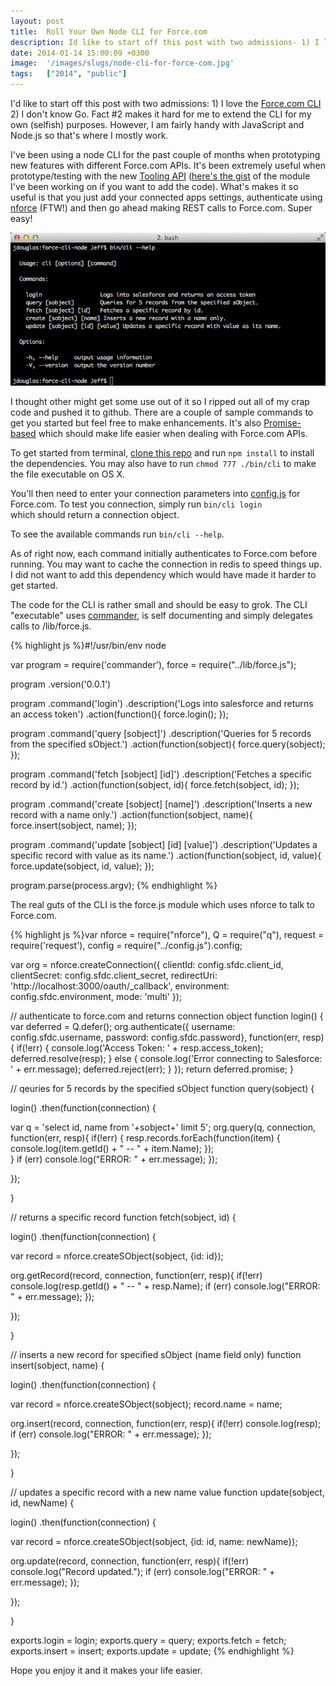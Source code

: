 ```yaml
---
layout: post
title:  Roll Your Own Node CLI for Force.com
description: Id like to start off this post with two admissions- 1) I love the Force.com CLI  2) I dont know Go. Fact #2 makes it hard for me to extend the CLI for my own (selfish) purposes. However, I am fairly handy with JavaScript and Node.js so thats where I mostly work. Ive been using a node CLI for the past couple of months when prototyping new features with different Force.com APIs. Its been extremely useful when prototype/testing with the new Tooling API  (heres the gist  of the module Ive been worki
date: 2014-01-14 15:00:09 +0300
image:  '/images/slugs/node-cli-for-force-com.jpg'
tags:   ["2014", "public"]
---
```

<p>I'd like to start off this post with two admissions: 1) I love the <a href="https://force-cli.heroku.com/">Force.com CLI</a> 2) I don't know Go. Fact #2 makes it hard for me to extend the CLI for my own (selfish) purposes. However, I am fairly handy with JavaScript and Node.js so that's where I mostly work.</p>
<p>I've been using a node CLI for the past couple of months when prototyping new features with different Force.com APIs. It's been extremely useful when prototype/testing with the new <a href="http://wiki.developerforce.com/page/Tooling_API">Tooling API</a> (<a href="https://gist.github.com/jeffdonthemic/8290347">here's the gist</a> of the module I've been working on if you want to add the code). What's makes it so useful is that you just add your connected apps settings, authenticate using <a href="https://github.com/kevinohara80/nforce">nforce</a> (FTW!) and then go ahead making REST calls to Force.com. Super easy!</p>
<p><img src="images/force-cli-node_ev3ntt.png" alt="" ></p>
<p>I thought other might get some use out of it so I ripped out all of my crap code and pushed it to github. There are a couple of sample commands to get you started but feel free to make enhancements. It's also <a href="https://github.com/kriskowal/q">Promise-based</a> which should make life easier when dealing with Force.com APIs.</p>
<p>To get started from terminal, <a href="https://github.com/jeffdonthemic/force-cli-node">clone this repo</a> and run <code>npm install</code> to install the dependencies. You may also have to run <code>chmod 777 ./bin/cli</code> to make the file executable on OS X.</p>
<p>You'll then need to enter your connection parameters into <a href="https://github.com/jeffdonthemic/force-cli-node/blob/master/config.js">config.js</a> for Force.com. To test you connection, simply run <code>bin/cli login</code><br>
which should return a connection object.</p>
<p>To see the available commands run <code>bin/cli --help</code>.</p>
<p>As of right now, each command initially authenticates to Force.com before running. You may want to cache the connection in redis to speed things up. I did not want to add this dependency which would have made it harder to get started.</p>
<p>The code for the CLI is rather small and should be easy to grok. The CLI "executable" uses <a href="https://github.com/visionmedia/commander.js/">commander</a>, is self documenting and simply delegates calls to /lib/force.js.</p>
{% highlight js %}#!/usr/bin/env node

var program = require('commander'),
 force = require("../lib/force.js");

program
 .version('0.0.1')

program
 .command('login')
 .description('Logs into salesforce and returns an access token')
 .action(function(){
  force.login();
});

program
 .command('query [sobject]')
 .description('Queries for 5 records from the specified sObject.')
 .action(function(sobject){
  force.query(sobject);
});

program
 .command('fetch [sobject] [id]')
 .description('Fetches a specific record by id.')
 .action(function(sobject, id){
  force.fetch(sobject, id);
}); 

program
 .command('create [sobject] [name]')
 .description('Inserts a new record with a name only.')
 .action(function(sobject, name){
  force.insert(sobject, name);
});  

program
 .command('update [sobject] [id] [value]')
 .description('Updates a specific record with value as its name.')
 .action(function(sobject, id, value){
  force.update(sobject, id, value);
}); 

program.parse(process.argv);
{% endhighlight %}
<p>The real guts of the CLI is the force.js module which uses nforce to talk to Force.com.</p>
{% highlight js %}var nforce = require("nforce"),
 Q = require("q"),
 request = require('request'),
 config = require("../config.js").config;

var org = nforce.createConnection({
  clientId: config.sfdc.client_id,
  clientSecret: config.sfdc.client_secret,
  redirectUri: 'http://localhost:3000/oauth/_callback', 
  environment: config.sfdc.environment,
  mode: 'multi' 
 });  

// authenticate to force.com and returns connection object
function login() {
 var deferred = Q.defer();
 org.authenticate({ username: config.sfdc.username, password: config.sfdc.password}, function(err, resp){
  if(!err) {
 console.log('Access Token: ' + resp.access_token);
 deferred.resolve(resp);
  } else {
 console.log('Error connecting to Salesforce: ' + err.message);
 deferred.reject(err);
  }
 }); 
 return deferred.promise;
} 

// qeuries for 5 records by the specified sObject
function query(sobject) {

 login()
  .then(function(connection) {

 var q = 'select id, name from '+sobject+' limit 5';
 org.query(q, connection, function(err, resp){
  if(!err) {
   resp.records.forEach(function(item) {
  console.log(item.getId() + " -- " + item.Name); 
   });  
  } 
  if (err) console.log("ERROR: " + err.message); 
 });   

  });

}

// returns a specific record
function fetch(sobject, id) {

 login()
  .then(function(connection) {

 var record = nforce.createSObject(sobject, {id: id});

 org.getRecord(record, connection, function(err, resp){
  if(!err) console.log(resp.getId() + " -- " + resp.Name); 
  if (err) console.log("ERROR: " + err.message); 
 });   

  });

}

// inserts a new record for specified sObject (name field only)
function insert(sobject, name) {

 login()
  .then(function(connection) {

 var record = nforce.createSObject(sobject);
 record.name = name;

 org.insert(record, connection, function(err, resp){
  if(!err) console.log(resp); 
  if (err) console.log("ERROR: " + err.message); 
 });   

  });

}

// updates a specific record with a new name value
function update(sobject, id, newName) {

 login()
  .then(function(connection) {

 var record = nforce.createSObject(sobject, {id: id, name: newName});

 org.update(record, connection, function(err, resp){
  if(!err) console.log("Record updated."); 
  if (err) console.log("ERROR: " + err.message); 
 });   

  });

}

exports.login = login;
exports.query = query;
exports.fetch = fetch;
exports.insert = insert;
exports.update = update;
{% endhighlight %}
<p>Hope you enjoy it and it makes your life easier.</p>

